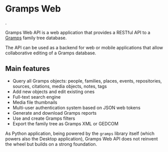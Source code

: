 # Gramps Web

.

Gramps Web API is a web application that provides a RESTful API to a [Gramps](https://gramps-project.org/) family tree database.

The API can be used as a backend for web or mobile applications that allow collaborative editing of a Gramps database.

## Main features

- Query all Gramps objects: people, families, places, events, repositories, sources, citations, media objects, notes, tags
- Add new objects and edit existing ones
- Full-text search engine
- Media file thumbnails
- Multi-user authentication system based on JSON web tokens
- Generate and download Gramps reports
- Use and create Gramps filters
- Export the family tree as Gramps XML or GEDCOM

As Python application, being powered by the `gramps` library itself (which powers also the Desktop application), Gramps Web API does not reinvent the wheel but builds on a strong foundation.
